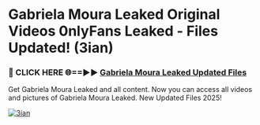 # Gabriela Moura Leaked Original Videos 0nlyFans Leaked - Files Updated! (3ian)

<h3>🔴 CLICK HERE 🌐==►► <a href="https://tinyurl.com/ehrbuxhb" rel="nofollow">Gabriela Moura Leaked Updated Files</a></h3>

Get Gabriela Moura Leaked and all content. Now you can access all videos and pictures of Gabriela Moura Leaked. New Updated Files 2025!

[![3ian](https://i.imgur.com/lVYEuWS.gif)](https://tinyurl.com/ehrbuxhb)
